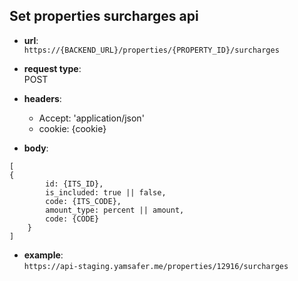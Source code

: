 ## Set properties surcharges api

* **url**:  
`https://{BACKEND_URL}/properties/{PROPERTY_ID}/surcharges`


* **request type**:  
POST  

* **headers**:
    - Accept: 'application/json'
    - cookie: {cookie}  

* **body**:  
```
[     
{  
        id: {ITS_ID},  
        is_included: true || false,  
        code: {ITS_CODE},  
        amount_type: percent || amount,  
        code: {CODE}  
    }  
]  
```   
* **example**:  
`https://api-staging.yamsafer.me/properties/12916/surcharges`  
